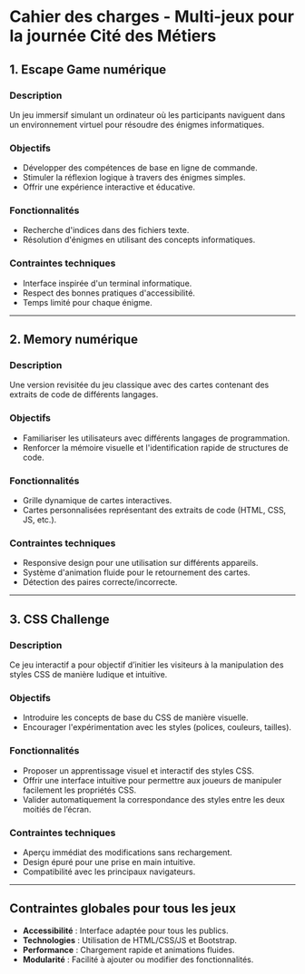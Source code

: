 # Cahier des charges - Multi-jeux pour la journée Cité des Métiers

## 1. Escape Game numérique
### Description
Un jeu immersif simulant un ordinateur où les participants naviguent dans un environnement virtuel pour résoudre des énigmes informatiques.

### Objectifs
- Développer des compétences de base en ligne de commande.
- Stimuler la réflexion logique à travers des énigmes simples.
- Offrir une expérience interactive et éducative.

### Fonctionnalités
- Recherche d'indices dans des fichiers texte.
- Résolution d'énigmes en utilisant des concepts informatiques.

### Contraintes techniques
- Interface inspirée d'un terminal informatique.
- Respect des bonnes pratiques d'accessibilité.
- Temps limité pour chaque énigme.

---

## 2. Memory numérique
### Description
Une version revisitée du jeu classique avec des cartes contenant des extraits de code de différents langages.

### Objectifs
- Familiariser les utilisateurs avec différents langages de programmation.
- Renforcer la mémoire visuelle et l'identification rapide de structures de code.

### Fonctionnalités
- Grille dynamique de cartes interactives.
- Cartes personnalisées représentant des extraits de code (HTML, CSS, JS, etc.).

### Contraintes techniques
- Responsive design pour une utilisation sur différents appareils.
- Système d'animation fluide pour le retournement des cartes.
- Détection des paires correcte/incorrecte.

---

## 3. CSS Challenge
### Description
Ce jeu interactif a pour objectif d’initier les visiteurs à la manipulation des styles CSS de manière ludique et intuitive.

### Objectifs
- Introduire les concepts de base du CSS de manière visuelle.
- Encourager l'expérimentation avec les styles (polices, couleurs, tailles).

### Fonctionnalités
- Proposer un apprentissage visuel et interactif des styles CSS.
- Offrir une interface intuitive pour permettre aux joueurs de manipuler facilement les propriétés CSS.
- Valider automatiquement la correspondance des styles entre les deux moitiés de l’écran.

### Contraintes techniques
- Aperçu immédiat des modifications sans rechargement.
- Design épuré pour une prise en main intuitive.
- Compatibilité avec les principaux navigateurs.

---

## Contraintes globales pour tous les jeux
- **Accessibilité** : Interface adaptée pour tous les publics.
- **Technologies** : Utilisation de HTML/CSS/JS et Bootstrap.
- **Performance** : Chargement rapide et animations fluides.
- **Modularité** : Facilité à ajouter ou modifier des fonctionnalités.
